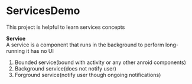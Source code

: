 # ServicesDemo
This project is helpful to learn services concepts

<b>Service</b><br>
A service is a component that runs in the background to perform long-running it has no UI
<br>

1) Bounded service(bound with activity or any other anroid components)<br>
2) Background service(does not notify user)<br>
3) Forground service(notify user though ongoing notifications)<br>

